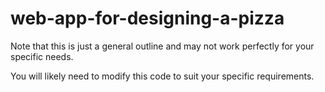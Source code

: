 # web-app-for-designing-a-pizza

Note that this is just a general outline and may not work perfectly for your specific needs.

You will likely need to modify this code to suit your specific requirements.
